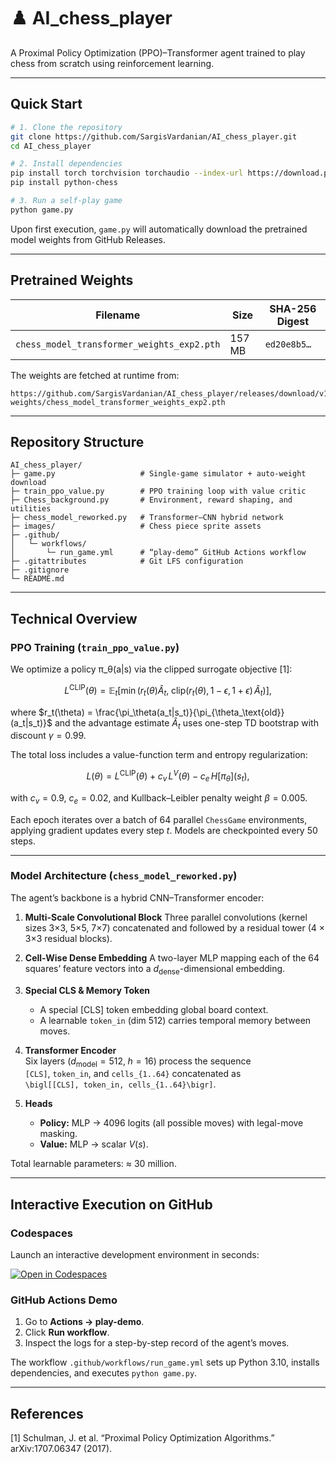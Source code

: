 # ♟️ AI\_chess\_player

A Proximal Policy Optimization (PPO)–Transformer agent trained to play chess from scratch using reinforcement learning.

---

## Quick Start

```bash
# 1. Clone the repository
git clone https://github.com/SargisVardanian/AI_chess_player.git
cd AI_chess_player

# 2. Install dependencies
pip install torch torchvision torchaudio --index-url https://download.pytorch.org/whl/cpu
pip install python-chess

# 3. Run a self-play game
python game.py
```

Upon first execution, `game.py` will automatically download the pretrained model weights from GitHub Releases.

---

## Pretrained Weights

| Filename                                   | Size   | SHA-256 Digest |
| ------------------------------------------ | ------ | -------------- |
| `chess_model_transformer_weights_exp2.pth` | 157 MB | `ed20e8b5…`    |

The weights are fetched at runtime from:

```
https://github.com/SargisVardanian/AI_chess_player/releases/download/v1.0-weights/chess_model_transformer_weights_exp2.pth
```

---

## Repository Structure

```
AI_chess_player/
├─ game.py                   # Single-game simulator + auto-weight download
├─ train_ppo_value.py        # PPO training loop with value critic
├─ Chess_background.py       # Environment, reward shaping, and utilities
├─ chess_model_reworked.py   # Transformer–CNN hybrid network
├─ images/                   # Chess piece sprite assets
├─ .github/
│   └─ workflows/
│       └─ run_game.yml      # “play-demo” GitHub Actions workflow
├─ .gitattributes            # Git LFS configuration
├─ .gitignore
└─ README.md
```

---

## Technical Overview

### PPO Training (`train_ppo_value.py`)

We optimize a policy π\_θ(a|s) via the clipped surrogate objective \[1]:

$$
L^{\text{CLIP}}(\theta) = \mathbb{E}_t \big[ \min(r_t(\theta) \hat{A}_t,\; \mathrm{clip}(r_t(\theta), 1 - \epsilon, 1 + \epsilon)\,\hat{A}_t) \big],
$$

where
$r_t(\theta) = \frac{\pi_\theta(a_t|s_t)}{\pi_{\theta_\text{old}}(a_t|s_t)}$
and the advantage estimate $\hat{A}_t$ uses one-step TD bootstrap with discount $\gamma=0.99$.

The total loss includes a value-function term and entropy regularization:

$$
L(\theta) = L^{\text{CLIP}}(\theta) + c_{v}\,L^{V}(\theta)\;-\;c_{e}\,H[\pi_\theta](s_t),
$$

with $c_v=0.9$, $c_e=0.02$, and Kullback–Leibler penalty weight $\beta=0.005$.

Each epoch iterates over a batch of 64 parallel `ChessGame` environments, applying gradient updates every step $t$. Models are checkpointed every 50 steps.

---

### Model Architecture (`chess_model_reworked.py`)

The agent’s backbone is a hybrid CNN–Transformer encoder:

1. **Multi-Scale Convolutional Block**
   Three parallel convolutions (kernel sizes 3×3, 5×5, 7×7) concatenated and followed by a residual tower (4 × 3×3 residual blocks).

2. **Cell-Wise Dense Embedding**
   A two-layer MLP mapping each of the 64 squares’ feature vectors into a $d_{\text{dense}}$-dimensional embedding.

3. **Special CLS & Memory Token**

   * A special \[CLS] token embedding global board context.
   * A learnable `token_in` (dim 512) carries temporal memory between moves.

4. **Transformer Encoder**  
   Six layers ($d_{\text{model}} = 512,\; h = 16$) process the sequence  
   `[CLS]`, `token_in`, and `cells_{1..64}` concatenated as  
   `\bigl[[CLS], token_in, cells_{1..64}\bigr]`.


5. **Heads**

   * **Policy:** MLP → 4096 logits (all possible moves) with legal-move masking.
   * **Value:** MLP → scalar $V(s)$.

Total learnable parameters: ≈ 30 million.

---

## Interactive Execution on GitHub

### Codespaces

Launch an interactive development environment in seconds:

[![Open in Codespaces](https://github.com/codespaces/badge.svg)](https://github.com/codespaces/new?repo=SargisVardanian/AI_chess_player)

### GitHub Actions Demo

1. Go to **Actions → play-demo**.
2. Click **Run workflow**.
3. Inspect the logs for a step-by-step record of the agent’s moves.

The workflow `.github/workflows/run_game.yml` sets up Python 3.10, installs dependencies, and executes `python game.py`.

---

## References

\[1] Schulman, J. et al. “Proximal Policy Optimization Algorithms.” arXiv:1707.06347 (2017).
